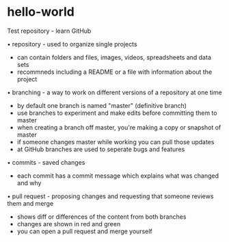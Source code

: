 # hello-world
Test repository -  learn GitHub

• repository - used to organize single projects
  - can contain folders and files, images, videos, spreadsheets and data sets
  - recommneds including a README or a file with information about the project
    
• branching - a way to work on different versions of a repository at one time
  - by default one branch is named "master" (definitive branch)
  - use branches to experiment and make edits before committing them to master
  - when creating a branch off master, you're making a copy or snapshot of master
  - if someone changes master while working you can pull those updates
  - at GitHub branches are used to seperate bugs and features
  
• commits - saved changes
  - each commit has a commit message which explains what was changed and why
   
• pull request - proposing changes and requesting that someone reviews them and merge
  - shows diff or differences of the content from both branches
  - changes are shown in red and green
  - you can open a pull request and merge yourself
